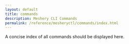 ```yaml
---
layout: default
title: commands
description: Meshery CLI Commands
permalink: /reference/mesheryctl/commands/index.html
---
```



A concise index of all commands should be displayed here.